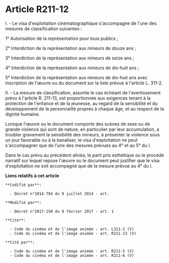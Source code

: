 # Article R211-12

I. - Le visa d'exploitation cinématographique s'accompagne de l'une des mesures de classification suivantes :

1° Autorisation de la représentation pour tous publics ; 

2° Interdiction de la représentation aux mineurs de douze ans ; 

3° Interdiction de la représentation aux mineurs de seize ans ; 

4° Interdiction de la représentation aux mineurs de dix-huit ans ; 

5° Interdiction de la représentation aux mineurs de dix-huit ans avec inscription de l'œuvre ou du document sur la liste
prévue à l'article L. 311-2. 

II. - La mesure de classification, assortie le cas échéant de l'avertissement prévu à l'article R. 211-13, est proportionnée
aux exigences tenant à la protection de l'enfance et de la jeunesse, au regard de la sensibilité et du développement de la
personnalité propres à chaque âge, et au respect de la dignité humaine. 

Lorsque l'œuvre ou le document comporte des scènes de sexe ou de grande violence qui sont de nature, en particulier par leur
accumulation, à troubler gravement la sensibilité des mineurs, à présenter la violence sous un jour favorable ou à la
banaliser, le visa d'exploitation ne peut s'accompagner que de l'une des mesures prévues au 4° et au 5° du I. 

Dans le cas prévu au précédent alinéa, le parti pris esthétique ou le procédé narratif sur lequel repose l'œuvre ou le
document peut justifier que le visa d'exploitation ne soit accompagné que de la mesure prévue au 4° du I.

**Liens relatifs à cet article**

	**Codifié par**:

	  - Décret n°2014-794 du 9 juillet 2014 - art.

	**Modifié par**:

	  - Décret n°2017-150 du 8 février 2017 - art. 1

	**Cite**:

	  - Code du cinéma et de l'image animée - art. L311-2 (V)
	  - Code du cinéma et de l'image animée - art. R211-13 (V)

	**Cité par**:

	  - Code du cinéma et de l'image animée - art. R211-5 (V)
	  - Code du cinéma et de l'image animée - art. R211-6 (V)
